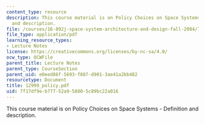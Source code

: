 ```yaml
---
content_type: resource
description: This course material is on Policy Choices on Space Systems - Definition
  and description.
file: /courses/16-892j-space-system-architecture-and-design-fall-2004/7f17df9eb77752a958805c89bc22a016_12999_policy.pdf
file_type: application/pdf
learning_resource_types:
- Lecture Notes
license: https://creativecommons.org/licenses/by-nc-sa/4.0/
ocw_type: OCWFile
parent_title: Lecture Notes
parent_type: CourseSection
parent_uid: e0eed86f-5693-f887-d901-3ae41a2bb482
resourcetype: Document
title: 12999_policy.pdf
uid: 7f17df9e-b777-52a9-5880-5c89bc22a016
---
```

This course material is on Policy Choices on Space Systems - Definition and description.